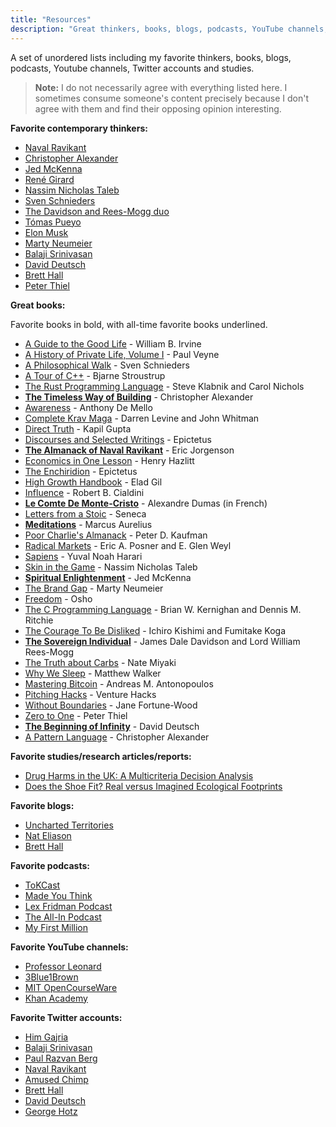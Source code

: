 ```yaml
---
title: "Resources"
description: "Great thinkers, books, blogs, podcasts, YouTube channels, Twitter accounts and studies."
---
```


A set of unordered lists including my favorite thinkers, books, blogs, podcasts, Youtube channels, Twitter accounts and studies.

> **Note:** I do not necessarily agree with everything listed here. I sometimes consume someone's content precisely because I don't agree with them and find their opposing opinion interesting.

**Favorite contemporary thinkers:**

- [Naval Ravikant](https://twitter.com/naval)
- [Christopher Alexander](https://en.wikipedia.org/wiki/Christopher_Alexander)
- [Jed McKenna](https://www.wisefoolpress.com/)
- [René Girard](https://iep.utm.edu/girard/)
- [Nassim Nicholas Taleb](https://fs.blog/intellectual-giants/nassim-taleb/)
- [Sven Schnieders](https://svenschnieders.com/)
- [The Davidson and Rees-Mogg duo](https://www.amazon.com/Sovereign-Individual-Mastering-Transition-Information/dp/0684832720)
- [Tómas Pueyo](https://twitter.com/tomaspueyo)
- [Elon Musk](https://twitter.com/elonmusk/)
- [Marty Neumeier](https://www.martyneumeier.com/)
- [Balaji Srinivasan](https://balajis.com/)
- [David Deutsch](https://www.daviddeutsch.org.uk/)
- [Brett Hall](https://www.bretthall.org/)
- [Peter Thiel](https://foundersfund.com/team/peter-thiel/)

**Great books:**

Favorite books in bold, with all-time favorite books underlined.

- [A Guide to the Good Life](https://www.amazon.com/Guide-Good-Life-Ancient-Stoic/dp/0195374614) - William B. Irvine
- [A History of Private Life, Volume I](https://www.amazon.com/History-Private-Life-Pagan-Byzantium/dp/0674399749/142-1284140-7612628?psc=1) - Paul Veyne
- [A Philosophical Walk](https://twitter.com/SvenSchnieders/status/1358466385140146177) - Sven Schnieders
- [A Tour of C++](https://www.amazon.com/Tour-2nd-Depth-Bjarne-Stroustrup/dp/0134997832) - Bjarne Stroustrup
- [The Rust Programming Language](https://www.amazon.com/Rust-Programming-Language-Covers-2018/dp/1718500440) - Steve Klabnik and Carol Nichols
- [**The Timeless Way of Building**](https://www.amazon.com/Timeless-Way-Building-Christopher-Alexander/dp/0195024028) - Christopher Alexander
- [Awareness](https://www.amazon.com/Awareness-Opportunities-Reality-Anthony-Mello/dp/0385249373) - Anthony De Mello
- [Complete Krav Maga](https://www.amazon.com/Complete-Krav-Maga-Self-Defense-Techniques/dp/1612435580) - Darren Levine and John Whitman
- [Direct Truth](https://www.amazon.com/Direct-Truth-Uncompromising-non-prescriptive-questions/dp/1724334417) - Kapil Gupta
- [Discourses and Selected Writings](https://www.amazon.com/Discourses-Selected-Writings-Penguin-Classics/dp/0140449469) - Epictetus
- [**The Almanack of Naval Ravikant**](https://www.amazon.com/Almanack-Naval-Ravikant-Wealth-Happiness/dp/1544514212) - Eric Jorgenson
- [Economics in One Lesson](https://www.amazon.com/Economics-One-Lesson-Shortest-Understand/dp/0517548232) - Henry Hazlitt
- [The Enchiridion](https://www.amazon.com/Discourses-Selected-Writings-Penguin-Classics/dp/0140449469) - Epictetus
- [High Growth Handbook](https://www.amazon.com/High-Growth-Handbook-Elad-Gil/dp/1732265100) - Elad Gil
- [Influence](https://www.amazon.com/Influence-Psychology-Persuasion-Robert-Cialdini/dp/006124189X) - Robert B. Cialdini
- [**Le Comte De Monte-Cristo**](https://www.amazon.fr/Comte-Monte-Cristo-Int%C3%A9grale-trois-volumes/dp/1545401055?qsid=261-1227122-5354801&sres=2070405370%2CB09FC6HDDB%2C2072895642%2C2218978458%2CB08HGTJP3D%2C2070405923%2CB01CUZ7TNS%2CB00004VYAZ%2C2218971585%2CB09HJFMQWH%2CB094GY4DD6%2C2266295985%2C2070645134%2CB01NBKNCWD%2CB09FSCDXV9%2CB087G67MPG%2C2373492644%2C2266295993%2CB086FXR296%2C2012031706&srpt=ABIS_BOOK) - Alexandre Dumas (in French)
- [Letters from a Stoic](https://www.amazon.com/Letters-Penguin-Classics-Lucius-Annaeus/dp/0140442103) - Seneca
- [**Meditations**](https://www.amazon.com/Meditations-New-Translation-Marcus-Aurelius/dp/0812968255) - Marcus Aurelius
- [Poor Charlie's Almanack](https://www.amazon.com/Poor-Charlies-Almanack-Charles-Expanded/dp/1578645018) - Peter D. Kaufman
- [Radical Markets](https://www.amazon.com/Radical-Markets-Uprooting-Capitalism-Democracy/dp/0691196060) - Eric A. Posner and E. Glen Weyl
- [Sapiens](https://www.amazon.com/Sapiens-Humankind-Yuval-Noah-Harari/dp/0062316117) - Yuval Noah Harari
- [Skin in the Game](https://www.amazon.com/Skin-Game-Hidden-Asymmetries-Daily/dp/0425284646) - Nassim Nicholas Taleb
- [**Spiritual Enlightenment**](https://www.amazon.com/Spiritual-Enlightenment-Damnedest-Thing-Trilogy/dp/0980184843) - Jed McKenna
- [The Brand Gap](https://www.amazon.com/Brand-Gap-Distance-Business-Strategy/dp/0321348109) - Marty Neumeier
- [Freedom](https://www.amazon.com/Freedom-Courage-Yourself-Insights-Living/dp/0312320701) - Osho
- [The C Programming Language](https://www.amazon.com/Programming-Language-2nd-Brian-Kernighan/dp/0131103628) - Brian W. Kernighan and Dennis M. Ritchie
- [The Courage To Be Disliked](https://www.amazon.com/Courage-Be-Disliked-yourself-happiness/dp/176063073X) - Ichiro Kishimi and Fumitake Koga
- [**The Sovereign Individual**](https://www.amazon.com/Sovereign-Individual-Mastering-Transition-Information/dp/0684832720) - James Dale Davidson and Lord William Rees-Mogg
- [The Truth about Carbs](https://www.amazon.com/Truth-about-Carbs-Amount-Year-Round/dp/194276152X) - Nate Miyaki
- [Why We Sleep](https://www.amazon.com/Why-We-Sleep-Unlocking-Dreams/dp/1501144324) - Matthew Walker
- [Mastering Bitcoin](https://www.amazon.com/Mastering-Bitcoin-Programming-Open-Blockchain/dp/1491954388) - Andreas M. Antonopoulos
- [Pitching Hacks](https://www.amazon.com/Pitching-Hacks-pitch-startups-investors/dp/0557235596) - Venture Hacks
- [Without Boundaries](https://www.amazon.com/Without-Boundaries-Jan-Fortune-Wood/dp/1900219174/) - Jane Fortune-Wood
- [Zero to One](https://www.amazon.com/-/es/Peter-Thiel-Blake-Masters/dp/0753555204) - Peter Thiel
- <span style="text-decoration:underline">[**The Beginning of Infinity**](https://www.amazon.com/Beginning-Infinity-Explanations-Transform-World/dp/0143121359)</span> - David Deutsch
- [A Pattern Language](https://www.amazon.com/Pattern-Language-Buildings-Construction-Environmental/dp/0195019199) - Christopher Alexander

**Favorite studies/research articles/reports:**

- [Drug Harms in the UK: A Multicriteria Decision Analysis](https://www.thelancet.com/action/showPdf?pii=S0140-6736%2810%2961462-6)
- [Does the Shoe Fit? Real versus Imagined Ecological Footprints](https://journals.plos.org/plosbiology/article/file?id=10.1371/journal.pbio.1001700&type=printable)

**Favorite blogs:**

- [Uncharted Territories](https://unchartedterritories.tomaspueyo.com/)
- [Nat Eliason](https://www.nateliason.com/blog)
- [Brett Hall](https://www.bretthall.org/blog)

**Favorite podcasts:**

- [ToKCast](https://www.bretthall.org/tokcast)
- [Made You Think](https://madeyouthinkpodcast.com/)
- [Lex Fridman Podcast](https://lexfridman.com/podcast/)
- [The All-In Podcast](https://www.allinpodcast.co/)
- [My First Million](https://www.mfmpod.com/)

**Favorite YouTube channels:**

- [Professor Leonard](https://www.youtube.com/c/ProfessorLeonard)
- [3Blue1Brown](https://www.youtube.com/c/3blue1brown)
- [MIT OpenCourseWare](https://www.youtube.com/@mitocw)
- [Khan Academy](https://www.youtube.com/@khanacademy)

**Favorite Twitter accounts:**

- [Him Gajria](https://twitter.com/himgajria)
- [Balaji Srinivasan](https://twitter.com/balajis)
- [Paul Razvan Berg](https://twitter.com/PaulRBerg)
- [Naval Ravikant](https://twitter.com/naval)
- [Amused Chimp](https://twitter.com/AmuseChimp)
- [Brett Hall](https://twitter.com/tokteacher)
- [David Deutsch](https://twitter.com/DavidDeutschOxf)
- [George Hotz](https://twitter.com/realGeorgeHotz)
